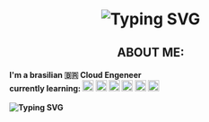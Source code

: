 <h1 align="center">
<img src="https://readme-typing-svg.demolab.com?font=Space+Mono&letterSpacing=Monospaced&pause=200&color=D75413&center=true&vCenter=true&width=435&lines=Welcome.;I'm+Lucca+ali." alt="Typing SVG"">
</h1>
<h2 align="center">ABOUT ME:</h2>
<h4 align="left">
I'm a brasilian 🇧🇷 Cloud Engeneer
<br>
<div align="left">
currently learning:
<img src="https://skillicons.dev/icons?i=aws" height="20" alt="amazonwebservices logo"  />
  <img src="https://cdn.jsdelivr.net/gh/devicons/devicon/icons/java/java-original.svg" height="20" alt="java logo"  />
  <img src="https://cdn.jsdelivr.net/gh/devicons/devicon/icons/spring/spring-original.svg" height="20" alt="spring logo"  />
  <img src="https://cdn.jsdelivr.net/gh/devicons/devicon/icons/git/git-original.svg" height="20" alt="git logo"  />
  <img src="https://cdn.jsdelivr.net/gh/devicons/devicon/icons/cplusplus/cplusplus-original.svg" height="20" alt="cplusplus logo"  />
<img src="https://cdn.jsdelivr.net/gh/devicons/devicon/icons/mysql/mysql-original.svg" height="20" alt="mysql logo"  />
</div>
<br>
<img src="https://readme-typing-svg.herokuapp.com?font=Anonymous+Pro&weight=19&size=15&pause=1000&color=11F734&width=435&lines=Portifolio+in+progress...+;3%25..." alt="Typing SVG">

</h4>
<!--
**Lucca-ali/Lucca-ali** is a ✨ _special_ ✨ repository because its `README.md` (this file) appears on your GitHub profile.

Here are some ideas to get you started:

- 🔭 I’m currently working on ...
- 🌱 I’m currently learning ...
- 👯 I’m looking to collaborate on ...
- 🤔 I’m looking for help with ...
- 💬 Ask me about ...
- 📫 How to reach me: ...
- 😄 Pronouns: ...
- ⚡ Fun fact: ...
-->
